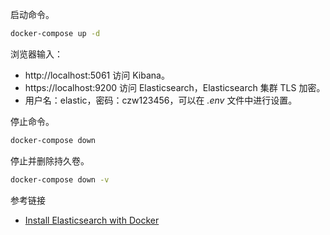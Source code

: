 启动命令。
```bash
docker-compose up -d
```
浏览器输入： 
- http://localhost:5061 访问 Kibana。
- https://localhost:9200 访问 Elasticsearch，Elasticsearch 集群 TLS 加密。
- 用户名：elastic，密码：czw123456，可以在 *.env* 文件中进行设置。

停止命令。
```bash
docker-compose down
```
停止并删除持久卷。
```bash
docker-compose down -v
```

参考链接
- [Install Elasticsearch with Docker](https://www.elastic.co/guide/en/elasticsearch/reference/8.0/docker.html#docker-file)
